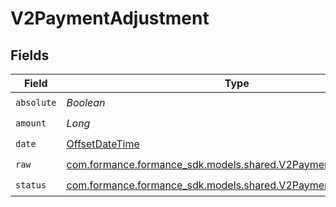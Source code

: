# V2PaymentAdjustment


## Fields

| Field                                                                                                           | Type                                                                                                            | Required                                                                                                        | Description                                                                                                     | Example                                                                                                         |
| --------------------------------------------------------------------------------------------------------------- | --------------------------------------------------------------------------------------------------------------- | --------------------------------------------------------------------------------------------------------------- | --------------------------------------------------------------------------------------------------------------- | --------------------------------------------------------------------------------------------------------------- |
| `absolute`                                                                                                      | *Boolean*                                                                                                       | :heavy_check_mark:                                                                                              | N/A                                                                                                             |                                                                                                                 |
| `amount`                                                                                                        | *Long*                                                                                                          | :heavy_check_mark:                                                                                              | N/A                                                                                                             | 100                                                                                                             |
| `date`                                                                                                          | [OffsetDateTime](https://docs.oracle.com/javase/8/docs/api/java/time/OffsetDateTime.html)                       | :heavy_check_mark:                                                                                              | N/A                                                                                                             |                                                                                                                 |
| `raw`                                                                                                           | [com.formance.formance_sdk.models.shared.V2PaymentAdjustmentRaw](../../models/shared/V2PaymentAdjustmentRaw.md) | :heavy_check_mark:                                                                                              | N/A                                                                                                             |                                                                                                                 |
| `status`                                                                                                        | [com.formance.formance_sdk.models.shared.V2PaymentStatus](../../models/shared/V2PaymentStatus.md)               | :heavy_check_mark:                                                                                              | N/A                                                                                                             |                                                                                                                 |